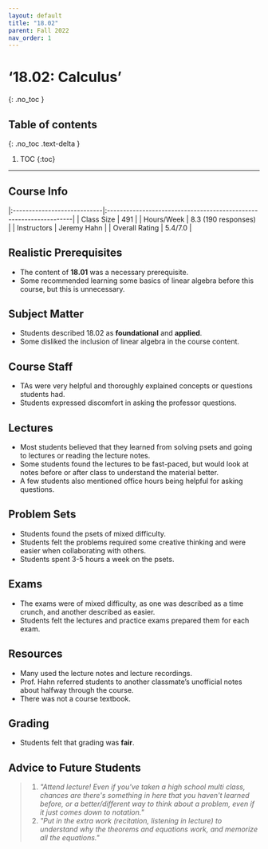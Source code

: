 ```yaml
---
layout: default
title: "18.02"
parent: Fall 2022
nav_order: 1
---
```


# ‘18.02: Calculus’
{: .no_toc }

## Table of contents
{: .no_toc .text-delta }

1. TOC
{:toc}

---

## Course Info

|:----------------------------|:-------------------------------------------------------------------|
| Class Size    		| 491                                                            		|
| Hours/Week        	| 8.3 (190 responses)                                          	| 
| Instructors         	| Jeremy Hahn						|
| Overall Rating	| 5.4/7.0						|

## Realistic Prerequisites
* The content of **18.01** was a necessary prerequisite. 
* Some recommended learning some basics of linear algebra before this course, but this is unnecessary.

## Subject Matter
* Students described 18.02 as **foundational** and **applied**. 
* Some disliked the inclusion of linear algebra in the course content.

## Course Staff
* TAs were very helpful and thoroughly explained concepts or questions students had. 
* Students expressed discomfort in asking the professor questions.

## Lectures
* Most students believed that they learned from solving psets and going to lectures or reading the lecture notes. 
* Some students found the lectures to be fast-paced, but would look at notes before or after class to understand the material better.
* A few students also mentioned office hours being helpful for asking questions.

## Problem Sets
* Students found the psets of mixed difficulty.
* Students felt the problems required some creative thinking and were easier when collaborating with others. 
* Students spent 3-5 hours a week on the psets. 

## Exams
* The exams were of mixed difficulty, as one was described as a time crunch, and another described as easier.
* Students felt the lectures and practice exams prepared them for each exam. 

## Resources
* Many used the lecture notes and lecture recordings. 
* Prof. Hahn referred students to another classmate’s unofficial notes about halfway through the course.
* There was not a course textbook.

## Grading
* Students felt that grading was **fair**. 

## Advice to Future Students
> 1. *"Attend lecture! Even if you've taken a high school multi class, chances are there's
something in here that you haven't learned before, or a better/different way to think about a problem, even if it just comes down to notation."* 
> 2. *"Put in the extra work (recitation, listening in lecture) to understand why the theorems
and equations work, and memorize all the equations."*
